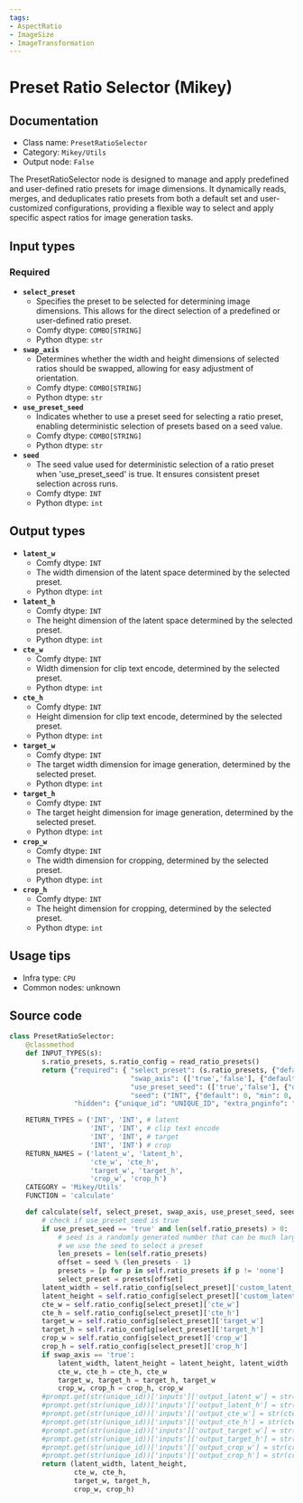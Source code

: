 ```yaml
---
tags:
- AspectRatio
- ImageSize
- ImageTransformation
---
```


# Preset Ratio Selector (Mikey)
## Documentation
- Class name: `PresetRatioSelector`
- Category: `Mikey/Utils`
- Output node: `False`

The PresetRatioSelector node is designed to manage and apply predefined and user-defined ratio presets for image dimensions. It dynamically reads, merges, and deduplicates ratio presets from both a default set and user-customized configurations, providing a flexible way to select and apply specific aspect ratios for image generation tasks.
## Input types
### Required
- **`select_preset`**
    - Specifies the preset to be selected for determining image dimensions. This allows for the direct selection of a predefined or user-defined ratio preset.
    - Comfy dtype: `COMBO[STRING]`
    - Python dtype: `str`
- **`swap_axis`**
    - Determines whether the width and height dimensions of selected ratios should be swapped, allowing for easy adjustment of orientation.
    - Comfy dtype: `COMBO[STRING]`
    - Python dtype: `str`
- **`use_preset_seed`**
    - Indicates whether to use a preset seed for selecting a ratio preset, enabling deterministic selection of presets based on a seed value.
    - Comfy dtype: `COMBO[STRING]`
    - Python dtype: `str`
- **`seed`**
    - The seed value used for deterministic selection of a ratio preset when 'use_preset_seed' is true. It ensures consistent preset selection across runs.
    - Comfy dtype: `INT`
    - Python dtype: `int`
## Output types
- **`latent_w`**
    - Comfy dtype: `INT`
    - The width dimension of the latent space determined by the selected preset.
    - Python dtype: `int`
- **`latent_h`**
    - Comfy dtype: `INT`
    - The height dimension of the latent space determined by the selected preset.
    - Python dtype: `int`
- **`cte_w`**
    - Comfy dtype: `INT`
    - Width dimension for clip text encode, determined by the selected preset.
    - Python dtype: `int`
- **`cte_h`**
    - Comfy dtype: `INT`
    - Height dimension for clip text encode, determined by the selected preset.
    - Python dtype: `int`
- **`target_w`**
    - Comfy dtype: `INT`
    - The target width dimension for image generation, determined by the selected preset.
    - Python dtype: `int`
- **`target_h`**
    - Comfy dtype: `INT`
    - The target height dimension for image generation, determined by the selected preset.
    - Python dtype: `int`
- **`crop_w`**
    - Comfy dtype: `INT`
    - The width dimension for cropping, determined by the selected preset.
    - Python dtype: `int`
- **`crop_h`**
    - Comfy dtype: `INT`
    - The height dimension for cropping, determined by the selected preset.
    - Python dtype: `int`
## Usage tips
- Infra type: `CPU`
- Common nodes: unknown


## Source code
```python
class PresetRatioSelector:
    @classmethod
    def INPUT_TYPES(s):
        s.ratio_presets, s.ratio_config = read_ratio_presets()
        return {"required": { "select_preset": (s.ratio_presets, {"default": "none"}),
                              "swap_axis": (['true','false'], {"default": 'false'}),
                              "use_preset_seed": (['true','false'], {"default": 'false'}),
                              "seed": ("INT", {"default": 0, "min": 0, "max": 0xffffffffffffffff})},
                "hidden": {"unique_id": "UNIQUE_ID", "extra_pnginfo": "EXTRA_PNGINFO", "prompt": "PROMPT"}}

    RETURN_TYPES = ('INT', 'INT', # latent
                    'INT', 'INT', # clip text encode
                    'INT', 'INT', # target
                    'INT', 'INT') # crop
    RETURN_NAMES = ('latent_w', 'latent_h',
                    'cte_w', 'cte_h',
                    'target_w', 'target_h',
                    'crop_w', 'crop_h')
    CATEGORY = 'Mikey/Utils'
    FUNCTION = 'calculate'

    def calculate(self, select_preset, swap_axis, use_preset_seed, seed, unique_id=None, extra_pnginfo=None, prompt=None):
        # check if use_preset_seed is true
        if use_preset_seed == 'true' and len(self.ratio_presets) > 0:
            # seed is a randomly generated number that can be much larger than the number of presets
            # we use the seed to select a preset
            len_presets = len(self.ratio_presets)
            offset = seed % (len_presets - 1)
            presets = [p for p in self.ratio_presets if p != 'none']
            select_preset = presets[offset]
        latent_width = self.ratio_config[select_preset]['custom_latent_w']
        latent_height = self.ratio_config[select_preset]['custom_latent_h']
        cte_w = self.ratio_config[select_preset]['cte_w']
        cte_h = self.ratio_config[select_preset]['cte_h']
        target_w = self.ratio_config[select_preset]['target_w']
        target_h = self.ratio_config[select_preset]['target_h']
        crop_w = self.ratio_config[select_preset]['crop_w']
        crop_h = self.ratio_config[select_preset]['crop_h']
        if swap_axis == 'true':
            latent_width, latent_height = latent_height, latent_width
            cte_w, cte_h = cte_h, cte_w
            target_w, target_h = target_h, target_w
            crop_w, crop_h = crop_h, crop_w
        #prompt.get(str(unique_id))['inputs']['output_latent_w'] = str(latent_width)
        #prompt.get(str(unique_id))['inputs']['output_latent_h'] = str(latent_height)
        #prompt.get(str(unique_id))['inputs']['output_cte_w'] = str(cte_w)
        #prompt.get(str(unique_id))['inputs']['output_cte_h'] = str(cte_h)
        #prompt.get(str(unique_id))['inputs']['output_target_w'] = str(target_w)
        #prompt.get(str(unique_id))['inputs']['output_target_h'] = str(target_h)
        #prompt.get(str(unique_id))['inputs']['output_crop_w'] = str(crop_w)
        #prompt.get(str(unique_id))['inputs']['output_crop_h'] = str(crop_h)
        return (latent_width, latent_height,
                cte_w, cte_h,
                target_w, target_h,
                crop_w, crop_h)

```
